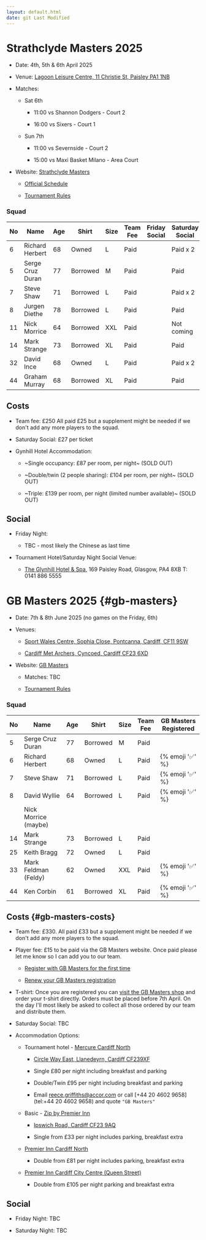 ```yaml
---
layout: default.html
date: git Last Modified
---
```

# Strathclyde Masters 2025

*   Date: 4th, 5th & 6th April 2025
    
*   Venue: [Lagoon Leisure Centre, 11 Christie St, Paisley PA1 1NB](https://maps.app.goo.gl/fEurPCja5Ng6CEDH9)
    
*   Matches:
    
    *   Sat 6th
        
        *   11:00 vs Shannon Dodgers - Court 2
            
        *   16:00 vs Sixers - Court 1
            
    *   Sun 7th
        
        *   11:00 vs Severnside - Court 2
            
        *   15:00 vs Maxi Basket Milano - Area Court
            
*   Website: [Strathclyde Masters](https://www.strathclydemasters.com)
    
    *   [Official Schedule](/masters/Masters%20Fixtures%202025%20V2.pdf)
        
    *   [Tournament Rules](/masters/Tournament%20Rules%202025.pdf)
        

### Squad

| No  | Name | Age | Shirt | Size | Team  <br>Fee | Friday  <br>Social | Saturday  <br>Social |
| --- | --- | --- | --- | --- | --- | --- | --- |
| 6   | Richard Herbert | 68  | Owned | L   | Paid |     | Paid x 2 |
| 5   | Serge Cruz Duran | 77  | Borrowed | M   | Paid |     | Paid |
| 7   | Steve Shaw | 71  | Borrowed | L   | Paid |     | Paid x 2 |
| 8   | Jurgen Diethe | 78  | Borrowed | L   | Paid |     | Paid |
| 11  | Nick Morrice | 64  | Borrowed | XXL | Paid |     | Not coming |
| 14  | Mark Strange | 73  | Borrowed | XL  | Paid |     | Paid |
| 32  | David Ince | 68  | Owned | L   | Paid |     | Paid x 2 |
| 44  | Graham Murray | 68  | Borrowed | XL  | Paid |     | Paid |

## Costs

*   Team fee: £250 All paid £25 but a supplement might be needed if we don't add any more players to the squad.
    
*   Saturday Social: £27 per ticket
    
*   Gynhill Hotel Accommodation:
    
    *   ~Single occupancy: £87 per room, per night~ (SOLD OUT)
        
    *   ~Double/twin (2 people sharing): £104 per room, per night~ (SOLD OUT)
        
    *   ~Triple: £139 per room, per night (limited number available)~ (SOLD OUT)
        

## Social

*   Friday Night:
    
    *   TBC - most likely the Chinese as last time
        
*   Tournament Hotel/Saturday Night Social Venue:
    
    *   [The Glynhill Hotel & Spa](https://www.glynhill.com), 169 Paisley Road, Glasgow, PA4 8XB T: 0141 886 5555
        

# GB Masters 2025 {#gb-masters}

*   Date: 7th & 8th June 2025 (no games on the Friday, 6th)
    
*   Venues:
    
    *   [Sport Wales Centre, Sophia Close, Pontcanna, Cardiff, CF11 9SW](https://maps.app.goo.gl/ja3EGsePM4VYdg9e7)
        
    *   [Cardiff Met Archers, Cyncoed, Cardiff CF23 6XD](https://maps.app.goo.gl/dP53Q1e6tPU2iMkz9)
        
*   Website: [GB Masters](https://gbmasters.org)
    
    *   Matches: TBC
        
    *   [Tournament Rules](/masters/GB%20Masters%20Rules%202023.pdf)
        

### Squad

| No  | Name | Age | Shirt | Size | Team  <br>Fee | GB Masters  <br>Registered |
| --- | --- | --- | --- | --- | --- | --- |
| 5   | Serge Cruz Duran | 77  | Borrowed | M   | Paid |     |
| 6   | Richard Herbert | 68  | Owned | L   | Paid | {% emoji '✅' %} |
| 7   | Steve Shaw | 71  | Borrowed | L   | Paid | {% emoji '✅' %} |
| 8   | David Wyllie | 64  | Borrowed | L   | Paid | {% emoji '✅' %} |
|     | Nick Morrice (maybe) |     |     |     |     |     |
| 14  | Mark Strange | 73  | Borrowed | L   | Paid |     |
| 25  | Keith Bragg | 72  | Owned | L   | Paid |     |
| 33  | Mark Feldman (Feldy) | 62  | Owned | XXL | Paid | {% emoji '✅' %} |
| 44  | Ken Corbin | 61  | Borrowed | XL  | Paid | {% emoji '✅' %} |

## Costs {#gb-masters-costs}

*   Team fee: £330. All paid £33 but a supplement might be needed if we don't add any more players to the squad.
    
*   Player fee: £15 to be paid via the GB Masters website. Once paid please let me know so I can add you to our team.
    
    *   [Register with GB Masters for the first time](https://gbmasters.org/register)
        
    *   [Renew your GB Masters registration](https://gbmasters.org/login)
        
*   T-shirt: Once you are registered you can [visit the GB Masters shop](https://gbmasters.org/shop) and order your t-shirt directly. Orders must be placed before 7th April. On the day I'll most likely be asked to collect all those ordered by our team and distribute them.
    
*   Saturday Social: TBC
    
*   Accommodation Options:
    
    *   Tournament hotel - [Mercure Cardiff North](https://all.accor.com/hotel/B539/index.en.shtml)
        
        *   [Circle Way East, Llanedeyrn, Cardiff CF239XF](https://maps.app.goo.gl/bxEHkzqvVAj162C67)
            
        *   Single £80 per night including breakfast and parking
            
        *   Double/Twin £95 per night including breakfast and parking
            
        *   Email [reece.griffiths@accor.com](mailto:reece.griffiths@accor.com) or call \[+44 20 4602 9658\](tel:+44 20 4602 9658) and quote `"GB Masters"`
            
    *   Basic - [Zip by Premier Inn](https://www.premierinn.com/gb/en/hotels/wales/glamorgan/cardiff/zip-cardiff.html)
        
        *   [Ipswich Road, Cardiff CF23 9AQ](https://maps.app.goo.gl/uaECMjsB8k6Btuq59)
            
        *   Single from £33 per night includes parking, breakfast extra
            
    *   [Premier Inn Cardiff North](https://www.premierinn.com/gb/en/hotels/wales/glamorgan/cardiff/cardiff-north.html)
        
        *   Double from £81 per night includes parking, breakfast extra
            
    *   [Premier Inn Cardiff City Centre (Queen Street)](https://www.premierinn.com/gb/en/hotels/wales/glamorgan/cardiff/cardiff-city-centre-queen-street.html)
        
        *   Double from £105 per night parking and breakfast extra
            

## Social

*   Friday Night: TBC
    
*   Saturday Night: TBC